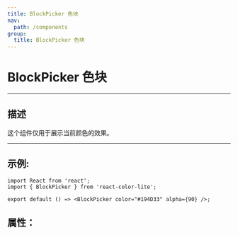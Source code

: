 ```yaml
---
title: BlockPicker 色块
nav:
  path: /components
group:
  title: BlockPicker 色块
---
```


# BlockPicker 色块

---

## 描述

这个组件仅用于展示当前颜色的效果。

---

## 示例:

```tsx
import React from 'react';
import { BlockPicker } from 'react-color-lite';

export default () => <BlockPicker color="#194D33" alpha={90} />;
```

## 属性：

<API hideTitle></API>
